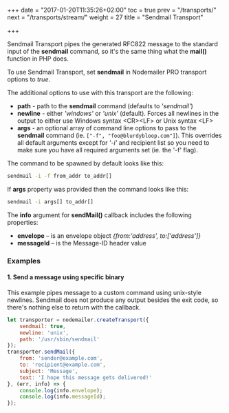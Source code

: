 +++
date = "2017-01-20T11:35:26+02:00"
toc = true
prev = "/transports/"
next = "/transports/stream/"
weight = 27
title = "Sendmail Transport"

+++

Sendmail Transport pipes the generated RFC822 message to the standard input of the **sendmail** command, so it's the same thing what the **mail()** function in PHP does.

To use Sendmail Transport, set **sendmail** in Nodemailer PRO transport options to *true*.

The additional options to use with this transport are the following:

- **path** - path to the **sendmail** command (defaults to *'sendmail'*)
- **newline** - either *'windows'* or *'unix'* (default). Forces all newlines in the output to either use Windows syntax &lt;CR&gt;&lt;LF&gt; or Unix syntax &lt;LF&gt;
- **args** - an optional array of command line options to pass to the **sendmail** command (ie. `["-f", "foo@blurdybloop.com"]`). This overrides all default arguments except for *'-i'* and recipient list so you need to make sure you have all required arguments set (ie. the '-f' flag).

The command to be spawned by default looks like this:

```sh
sendmail -i -f from_addr to_addr[]
```

If **args** property was provided then the command looks like this:

```sh
sendmail -i args[] to_addr[]
```

The **info** argument for **sendMail()** callback includes the following properties:

- **envelope** – is an envelope object *{from:'address', to:['address']}*
- **messageId** – is the Message-ID header value

### Examples

#### 1\. Send a message using specific binary

This example pipes message to a custom command using unix-style newlines. Sendmail does not produce any output besides the exit code, so there's nothing else to return with the callback.

```javascript
let transporter = nodemailer.createTransport({
    sendmail: true,
    newline: 'unix',
    path: '/usr/sbin/sendmail'
});
transporter.sendMail({
    from: 'sender@example.com',
    to: 'recipient@example.com',
    subject: 'Message',
    text: 'I hope this message gets delivered!'
}, (err, info) => {
    console.log(info.envelope);
    console.log(info.messageId);
});
```

